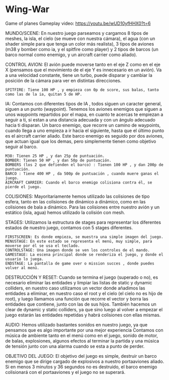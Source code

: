 # Wing-War
Game of planes
Gameplay video: https://youtu.be/wUD10yfHHX0?t=6

MUNDO/SCENE: En nuestro juego parseamos y cargamos 8 tipos de meshes, la isla, el cielo (se mueve con nuestra cámara),  el agua (con un shader simple para que tenga un color más realista), 3 tipos de aviones (m38 y bomber como ia, y el spitfire como player) y 2 tipos de barcos (un barco normal como enemigo, y un aircraft carrier como aliado). 

CONTROL AVION: El avión puede moverse tanto en el eje Z como en el eje X (pensamos que el movimiento de el eje Y es innecesario en un avión). Va a una velocidad constante, tiene un turbo, puede disparar y cambiar la posición de la cámara para ver en distintas direcciones.

	SPITFIRE: Tiene 100 HP , y empieza con 0p de score, sus balas, tanto como las de la ia, quitan 5 de HP.

IA: Contamos con diferentes tipos de IA , todos siguen un caracter general, siguen a un punto (waypoint). Tenemos los aviones enemigos que siguen a unos waypoints repartidos por el mapa, en cuanto te acercas te empiezan a seguir a ti, si estan a una distancia adecuada y con un ángulo adecuado hacia ti disparan. Un barco enemigo, que recorre un camino de waypoints, cuando llega a uno empieza a ir hacia el siguiente, hasta que el último punto es el aircraft carrier aliado. Este barco enemigo es seguido por dos aviones, que actuan igual que los demas, pero simplemente tienen como objetivo seguir al barco.

	M38: Tienen 25 HP , y dan 25p de puntuación.
	BOMBER: Tienen 50 HP , y dan 50p de puntuación.
	BOMBERS (los 2 que defienden el barco) : Tienen 100 HP , y dan 200p de puntuación.
	BARCO : Tiene 400 HP , da 500p de puntuación , cuando muere ganas el juego.
	AIRCRAFT CARRIER: Cuando el barco enemigo colisiona contra él, se pierde el juego.


COLISIONES: Mayoritariamente hemos utilizado las colisiones de tipo esfera, tanto en las colisiones de dinámico a dinámico, como en las colisiones de bala a dinámico. Para las colisiones entre nuestro avión y un estático (isla, agua) hemos utilizado la colisión con mesh.

STAGES: Utilizamos la estructura de stages para representar los diferentes estados de nuestro juego, contamos con 5 stages diferentes.
	
	FIRSTSCREEN: Es donde empieza, se muestra una simple imagen del juego.
	MENUSTAGE: En este estado se representa el menú, muy simple, para moverse por él se usa el teclado.
	CONTROLSTAGE: Una imagen donde se ven los controles de el mando.
	GAMESTAGE: La escena principal donde se renderiza el juego, y donde el usuario lo juega.
	ENDSTAGE: La pantalla de game over o mission succes , donde puedes volver al menú.

DESTRUCCIÓN Y RESET: Cuando se termina el juego (superado o no), es necesario eliminar las entidades y limpiar las listas de static y dynamic colliders, en nuestro caso utilizamos un vector donde añadimos las entidades a eliminar, en nuestro caso el root y el cielo (el cielo no es hijo de root), y luego llamamos una función que recorre el vector y borra las entidades que contiene, junto con las de sus hijos. También hacemos un clear de dynamic y static colliders, ya que sino luego al volver a empezar el juego estarán las entidades repetidas y habrá colisiones con ellas mismas.

AUDIO: Hemos utilizado bastantes sonidos en nuestro juego, ya que pensamos que es algo importante por una mejor experiencia Contamos con música de ambiente tanto en el menú como en el juego, sonido de motor, de balas, explosiones,  algunos efectos al terminar la partida y una música de tensión junto con una alarma cuando se esta a punto de perder.

OBJETIVO DEL JUEGO: El objetivo del juego es simple, destruir un barco enemigo que se dirige cargado de explosivos a nuestro portaaviones aliado. Si en menos 3 minutos y 36 segundos no es destruido, el barco enemigo colisionará con el portaaviones y el juego no se superará.
